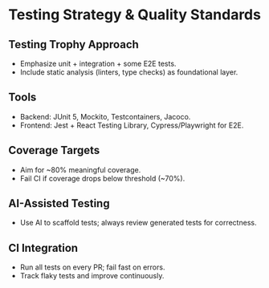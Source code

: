 # Testing Strategy & Quality Standards

## Testing Trophy Approach
- Emphasize unit + integration + some E2E tests.
- Include static analysis (linters, type checks) as foundational layer.

## Tools
- Backend: JUnit 5, Mockito, Testcontainers, Jacoco.
- Frontend: Jest + React Testing Library, Cypress/Playwright for E2E.

## Coverage Targets
- Aim for ~80% meaningful coverage.
- Fail CI if coverage drops below threshold (~70%).

## AI-Assisted Testing
- Use AI to scaffold tests; always review generated tests for correctness.

## CI Integration
- Run all tests on every PR; fail fast on errors.
- Track flaky tests and improve continuously.

